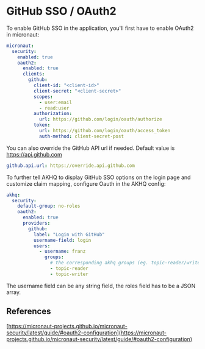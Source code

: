 
# GitHub SSO / OAuth2
To enable GitHub SSO in the application, you'll first have to enable OAuth2 in micronaut:

```yaml
micronaut:
  security:
    enabled: true
    oauth2:
      enabled: true
      clients:
        github:
          client-id: "<client-id>"
          client-secret: "<client-secret>"
          scopes:
            - user:email
            - read:user
          authorization:
            url: https://github.com/login/oauth/authorize
          token:
            url: https://github.com/login/oauth/access_token
            auth-method: client-secret-post
```

You can also override the GitHub API url if needed. Default value is https://api.github.com

```yaml
github.api.url: https://override.api.github.com
```

To further tell AKHQ to display GitHub SSO options on the login page and customize claim mapping, configure Oauth in the AKHQ config:

```yaml
akhq:
  security:
    default-group: no-roles
    oauth2:
      enabled: true
      providers:
        github:
          label: "Login with GitHub"
          username-field: login
          users:
            - username: franz
              groups:
                # the corresponding akhq groups (eg. topic-reader/writer or akhq default groups like admin/reader/no-role)
                - topic-reader
                - topic-writer
```

The username field can be any string field, the roles field has to be a JSON array.

## References
[https://micronaut-projects.github.io/micronaut-security/latest/guide/#oauth2-configuration](https://micronaut-projects.github.io/micronaut-security/latest/guide/#oauth2-configuration)
